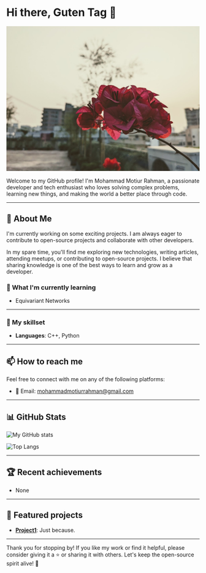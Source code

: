 # Hi there, Guten Tag 👋

![Banner Image](https://github.com/motiur/motiur/blob/main/PXL_20230225_012446615~2.jpg)

Welcome to my GitHub profile! 
I'm Mohammad Motiur Rahman, a passionate developer and tech enthusiast who loves solving complex problems, learning new things, and making the world a better place through code.

---

## 🔭 About Me

I'm currently working on some exciting projects. I am always eager to contribute to open-source projects and collaborate with other developers.

In my spare time, you'll find me exploring new technologies, writing articles, attending meetups, or contributing to open-source projects. I believe that sharing knowledge is one of the best ways to learn and grow as a developer.

### 🌱 What I'm currently learning

- Equivariant Networks

---

### 💼 My skillset

- **Languages**: C++, Python

---

## 📫 How to reach me

Feel free to connect with me on any of the following platforms:

- 📧 Email: mohammadmotiurrahman@gmail.com

---

## 📊 GitHub Stats

![My GitHub stats](https://github-readme-stats.vercel.app/api?username=motiur&show_icons=true&theme=radical)

![Top Langs](https://github-readme-stats.vercel.app/api/top-langs/?username=motiur&layout=compact&theme=radical)

---

## 🏆 Recent achievements

- None

---

## 🌟 Featured projects

- **[Project1](https://github.com/motiur/motiur)**: Just because.

---

Thank you for stopping by! If you like my work or find it helpful, please consider giving it a ⭐️ or sharing it with others. Let's keep the open-source spirit alive! 🚀
